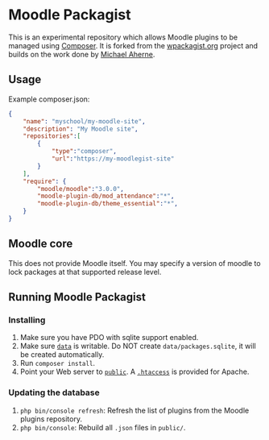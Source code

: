 Moodle Packagist
================

This is an experimental repository which allows Moodle plugins to be managed using [Composer](https://getcomposer.org). It is forked from the [wpackagist.org](https://wpackagist.org) project and builds on the work done by [Michael Aherne](https://github.com/micaherne/moodle-plugin-repo).

## Usage

Example composer.json:

```json
{
    "name": "myschool/my-moodle-site",
    "description": "My Moodle site",
    "repositories":[
        {
            "type":"composer",
            "url":"https://my-moodlegist-site"
        }
    ],
    "require": {
        "moodle/moodle":"3.0.0",
        "moodle-plugin-db/mod_attendance":"*",
        "moodle-plugin-db/theme_essential":"*",
    }
}
```

## Moodle core

This does not provide Moodle itself. You may specify a version of moodle to lock packages at that supported release level.

## Running Moodle Packagist

### Installing

1. Make sure you have PDO with sqlite support enabled.
2. Make sure [`data`](data/) is writable. Do NOT create `data/packages.sqlite`, it will be created automatically.
3. Run `composer install`.
4. Point your Web server to [`public`](public/). A [`.htaccess`](web/.htaccess) is provided for Apache.

### Updating the database

1. `php bin/console refresh`: Refresh the list of plugins from the Moodle plugins repository.
2. `php bin/console`: Rebuild all `.json` files in `public/`.
